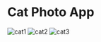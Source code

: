# Cat Photo App


![cat1](https://github.com/Apache-ghost/Cat_photo_App/assets/125418589/eaf915f5-d616-4fe0-87d8-2645dce8b3ee)
![cat2](https://github.com/Apache-ghost/Cat_photo_App/assets/125418589/ebec78b2-14c2-4bc1-9f94-318cc62d7275)
![cat3](https://github.com/Apache-ghost/Cat_photo_App/assets/125418589/89b0e179-654c-411b-8c11-13b51a9cef0f)

